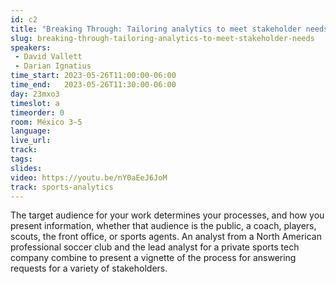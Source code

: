 ```yaml
---
id: c2
title: "Breaking Through: Tailoring analytics to meet stakeholder needs"
slug: breaking-through-tailoring-analytics-to-meet-stakeholder-needs
speakers:
 - David Vallett
 - Darian Ignatius
time_start: 2023-05-26T11:00:00-06:00
time_end:   2023-05-26T11:30:00-06:00
day: 23mxo3
timeslot: a
timeorder: 0
room: México 3-5
language: 
live_url: 
track: 
tags:
slides: 
video: https://youtu.be/nY0aEeJ6JoM
track: sports-analytics
---
```


The target audience for your work determines your processes, and how you present information, whether that audience is the public, a coach, players, scouts, the front office, or sports agents. An analyst from a North American professional soccer club and the lead analyst for a private sports tech company combine to present a vignette of the process for answering requests for a variety of stakeholders.

